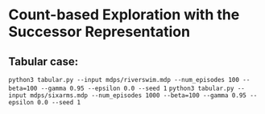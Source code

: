 # Count-based Exploration with the Successor Representation

## Tabular case:

`python3 tabular.py --input mdps/riverswim.mdp --num_episodes 100 --beta=100 --gamma 0.95 --epsilon 0.0 --seed 1`
`python3 tabular.py --input mdps/sixarms.mdp --num_episodes 1000 --beta=100 --gamma 0.95 --epsilon 0.0 --seed 1`
